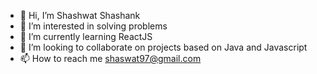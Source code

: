 - 👋 Hi, I’m Shashwat Shashank
- 👀 I’m interested in solving problems
- 🌱 I’m currently learning ReactJS
- 💞️ I’m looking to collaborate on projects based on Java and Javascript
- 📫 How to reach me shaswat97@gmail.com

<!---
shaswat97-crypto/shaswat97-crypto is a ✨ special ✨ repository because its `README.md` (this file) appears on your GitHub profile.
You can click the Preview link to take a look at your changes.
--->
